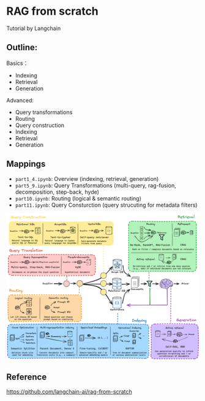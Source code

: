 # RAG from scratch
Tutorial by Langchain

## Outline:
Basics：
- Indexing
- Retrieval 
- Generation

Advanced:
- Query transformations
- Routing
- Query construction
- Indexing
- Retrieval
- Generation

## Mappings
- `part1_4.ipynb`: Overview (indexing, retrieval, generation)
- `part5_9.ipynb`: Query Transformations (multi-query, rag-fusion, decomposition, step-back, hyde)
- `part10.ipynb`: Routing (logical & semantic routing)
- `part11.ipynb`: Query Consturction (query strucuting for metadata filters)

![alt text](/media/rag.png)

## Reference
https://github.com/langchain-ai/rag-from-scratch